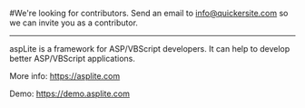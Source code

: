 #We're looking for contributors.
Send an email to info@quickersite.com so we can invite you as a contributor.
<hr>
aspLite is a framework for ASP/VBScript developers. It can help to develop better ASP/VBScript applications. 

More info: https://asplite.com

Demo: https://demo.asplite.com